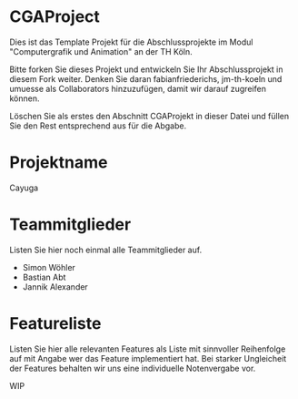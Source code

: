 # CGAProject
Dies ist das Template Projekt für die Abschlussprojekte im Modul "Computergrafik und Animation" an der TH Köln.

Bitte forken Sie dieses Projekt und entwickeln Sie Ihr Abschlussprojekt in diesem Fork weiter. Denken Sie daran fabianfriederichs, jm-th-koeln und umuesse als Collaborators hinzuzufügen, damit wir darauf zugreifen können.

Löschen Sie als erstes den Abschnitt CGAProjekt in dieser Datei und füllen Sie den Rest entsprechend aus für die Abgabe.

# Projektname
Cayuga

# Teammitglieder
Listen Sie hier noch einmal alle Teammitglieder auf.
- Simon Wöhler
- Bastian Abt
- Jannik Alexander

# Featureliste
Listen Sie hier alle relevanten Features als Liste mit sinnvoller Reihenfolge auf mit Angabe wer das Feature implementiert hat.
Bei starker Ungleicheit der Features behalten wir uns eine individuelle Notenvergabe vor.

WIP
